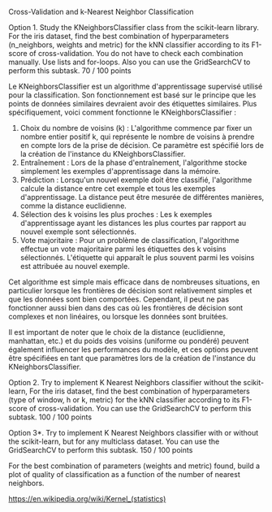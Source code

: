 Cross-Validation and k-Nearest Neighbor Classification

Option 1. Study the KNeighborsClassifier class from the scikit-learn library. For the iris dataset, find the best combination of hyperparameters (n_neighbors, weights and metric) for the kNN classifier according to its F1-score of cross-validation. You do not have to check each combination manually. Use lists and for-loops. Also you can use the GridSearchCV to perform this subtask. 70 / 100 points

Le KNeighborsClassifier est un algorithme d'apprentissage supervisé utilisé pour la classification. Son fonctionnement est basé sur le principe que les points de données similaires devraient avoir des étiquettes similaires. Plus spécifiquement, voici comment fonctionne le KNeighborsClassifier :

1. Choix du nombre de voisins (k) : L'algorithme commence par fixer un nombre entier positif k, qui représente le nombre de voisins à prendre en compte lors de la prise de décision. Ce paramètre est spécifié lors de la création de l'instance du KNeighborsClassifier.
2. Entraînement : Lors de la phase d'entraînement, l'algorithme stocke simplement les exemples d'apprentissage dans la mémoire.
3. Prédiction : Lorsqu'un nouvel exemple doit être classifié, l'algorithme calcule la distance entre cet exemple et tous les exemples d'apprentissage. La distance peut être mesurée de différentes manières, comme la distance euclidienne.
4. Sélection des k voisins les plus proches : Les k exemples d'apprentissage ayant les distances les plus courtes par rapport au nouvel exemple sont sélectionnés.
5. Vote majoritaire : Pour un problème de classification, l'algorithme effectue un vote majoritaire parmi les étiquettes des k voisins sélectionnés. L'étiquette qui apparaît le plus souvent parmi les voisins est attribuée au nouvel exemple.

Cet algorithme est simple mais efficace dans de nombreuses situations, en particulier lorsque les frontières de décision sont relativement simples et que les données sont bien comportées. Cependant, il peut ne pas fonctionner aussi bien dans des cas où les frontières de décision sont complexes et non linéaires, ou lorsque les données sont bruitées.

Il est important de noter que le choix de la distance (euclidienne, manhattan, etc.) et du poids des voisins (uniforme ou pondéré) peuvent également influencer les performances du modèle, et ces options peuvent être spécifiées en tant que paramètres lors de la création de l'instance du KNeighborsClassifier.

Option 2. Try to implement K Nearest Neighbors classifier without the scikit-learn, For the iris dataset, find the best combination of hyperparameters (type of window, h or k, metric) for the kNN classifier according to its F1-score of cross-validation. You can use the GridSearchCV to perform this subtask. 100 / 100 points

Option 3*. Try to implement K Nearest Neighbors classifier with or without the scikit-learn, but for any multiclass dataset. You can use the GridSearchCV to perform this subtask. 150 / 100 points

For the best combination of parameters (weights and metric) found, build a plot of quality of classification as a function of the number of nearest neighbors.

https://en.wikipedia.org/wiki/Kernel_(statistics)
